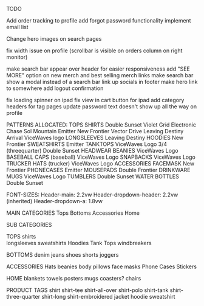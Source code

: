 TODO

Add order tracking to profile
add forgot password functionality
implement email list

Change hero images on search pages

fix width issue on profile (scrollbar is visible on orders column on right monitor)

make search bar appear over header for easier responsiveness
add "SEE MORE" option on new merch and best selling merch links
make search bar show a modal instead of a search bar
link up socials in footer
make hero link to somewhere
add logout confirmation

fix loading spinner on ipad
fix view in cart button for ipad
add category headers for tag pages
update password text doesn't show up all the way on profile


PATTERNS ALLOCATED:
    TOPS
        SHIRTS
            Double Sunset
            Violet Grid
            Electronic Chase
            Sol Mountain
            Emitter
            New Frontier
            Vector Drive
            Leaving Destiny
            Arrival
            ViceWaves logo
        LONGSLEEVES
            Leaving Destiny
        HOODIES
            New Frontier
        SWEATSHIRTS
            Emitter
        TANKTOPS
            ViceWaves Logo
        3/4 (threequarter)
            Double Sunset
    HEADWEAR
        BEANIES
            ViceWaves Logo
        BASEBALL CAPS (baseball)
            ViceWaves Logo
        SNAPBACKS
            ViceWaves Logo
        TRUCKER HATS (trucker)
            ViceWaves Logo
    ACCESSORIES
        FACEMASK
            New Frontier
        PHONECASES
            Emitter
        MOUSEPADS
            Double Frontier
    DRINKWARE
        MUGS
            ViceWaves Logo
        TUMBLERS
            Double Sunset
        WATER BOTTLES
            Double Sunset


FONT-SIZES:
Header-main: 2.2vw
Header-dropdown-header: 2.2vw (inherited)
Header-dropdown-a: 1.8vw


MAIN CATEGORIES
Tops
Bottoms
Accessories
Home

SUB CATEGORIES

TOPS
shirts  
longsleeves
sweatshirts
Hoodies
Tank Tops
windbreakers

BOTTOMS
denim jeans
shoes
shorts
joggers

ACCESSORIES
Hats
beanies
body pillows
face masks
Phone Cases
Stickers

HOME
blankets
towels
posters
mugs
coasters?
chairs



PRODUCT TAGS
shirt
shirt-tee
shirt-all-over
shirt-polo
shirt-tank
shirt-three-quarter
shirt-long
shirt-embroidered
jacket
hoodie
sweatshirt

